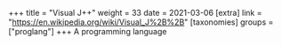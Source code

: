+++
title = "Visual J++"
weight = 33
date = 2021-03-06
[extra]
link = "https://en.wikipedia.org/wiki/Visual_J%2B%2B"
[taxonomies]
groups = ["proglang"]
+++
A programming language

